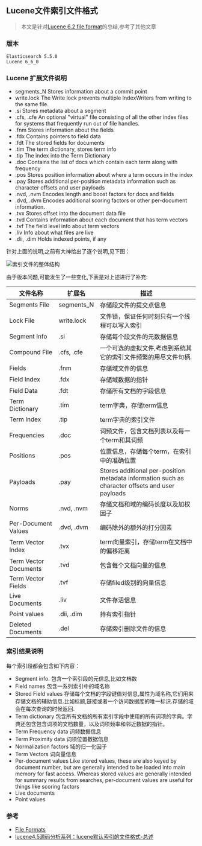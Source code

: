 ## Lucene文件索引文件格式

> 本文是针对[Lucene 6.2 file format](https://lucene.apache.org/core/6_6_0/core/org/apache/lucene/codecs/lucene62/package-summary.html#package.description)的总结,参考了其他文章

### 版本

    Elasticsearch 5.5.0
    Lucene 6_6_0


### Lucene 扩展文件说明

- segments_N  Stores information about a commit point
- write.lock  The Write lock prevents multiple IndexWriters from writing to the same file.
- .si Stores metadata about a segment
- .cfs, .cfe An optional "virtual" file consisting of all the other index files for systems that frequently run out of file handles.
- .fnm Stores information about the fields
- .fdx Contains pointers to field data
- .fdt The stored fields for documents
- .tim The term dictionary, stores term info
- .tip The index into the Term Dictionary
- .doc Contains the list of docs which contain each term along with frequency
- .pos Stores position information about where a term occurs in the index
- .pay Stores additional per-position metadata information such as character offsets and user payloads
- .nvd, .nvm Encodes length and boost factors for docs and fields
- .dvd, .dvm Encodes additional scoring factors or other per-document information.
- .tvx Stores offset into the document data file
- .tvd Contains information about each document that has term vectors
- .tvf The field level info about term vectors
- .liv Info about what files are live
- .dii, .dim Holds indexed points, if any

针对上面的说明,之前有大神给出了逐个说明,见下图：

![索引文件的整体结构](http://img.blog.csdn.net/20131015081355671?watermark/2/text/aHR0cDovL2Jsb2cuY3Nkbi5uZXQvbGl3ZWlzbmFrZQ==/font/5a6L5L2T/fontsize/400/fill/I0JBQkFCMA==/dissolve/70/gravity/SouthEast)

由于版本问题,可能发生了一些变化,下表是对上述进行了补充:

| 文件名称|扩展名|描述|
| -|-|-|
| Segments File|segments_N|存储段文件的提交点信息|
| Lock File|write.lock|文件锁，保证任何时刻只有一个线程可以写入索引|
| Segment Info|.si|存储每个段文件的元数据信息|
| Compound File|.cfs, .cfe|一个可选的虚拟文件,考虑到系统其它的索引文件频繁的用尽文件句柄.|
| Fields|.fnm|存储域文件的信息|
| Field Index|.fdx|存储域数据的指针|
| Field Data|.fdt|存储所有文档的字段信息|
| Term Dictionary|.tim|term字典，存储term信息|
| Term Index|.tip|term字典的索引文件|
| Frequencies|.doc|词频文件，包含文档列表以及每一个term和其词频|
| Positions|.pos|位置信息，存储每个term，在索引中的准确位置|
| Payloads|.pay|Stores additional per-position metadata information such as character offsets and user payloads|
| Norms|.nvd, .nvm|存储文档和域的编码长度以及加权因子|
| Per-Document Values|.dvd, .dvm|编码除外的额外的打分因素|
| Term Vector Index|.tvx|term向量索引，存储term在文档中的偏移距离|
| Term Vector Documents|.tvd|包含每个文档向量的信息|
| Term Vector Fields|.tvf|存储filed级别的向量信息|
| Live Documents|.liv|文件存活信息|
| Point values|.dii, .dim|持有索引指针|
| Deleted Documents|.del|存储索引删除文件的信息|


### 索引结果说明

每个索引段都会包含如下内容：

- Segment info.  包含一个索引段的元信息,比如文档数
- Field names   包含一系列索引中的域名称
- Stored Field values   存储每个文档的字段键值对信息,属性为域名称,它们用来存储文档的辅助信息.比如标题,链接或者一个访问数据库的唯一标识.存储的域会在每次查询的时候返回.
- Term dictionary  包含所有文档的所有索引字段中使用的所有词项的字典。字典还包含包含词项的文档数量，以及词项频率和邻近数据的指针。
- Term Frequency data  词频数据信息
- Term Proximity data  词项位置数据信息
- Normalization factors 域的归一化因子
- Term Vectors  词向量信息
- Per-document values Like stored values, these are also keyed by document number, but are generally intended to be loaded into main memory for fast access. Whereas stored values are generally intended for summary results from searches, per-document values are useful for things like scoring factors
- Live documents
- Point values

### 参考

 - [File Formats](https://lucene.apache.org/core/6_6_0/core/org/apache/lucene/codecs/lucene62/package-summary.html#package.description)
 - [ lucene4.5源码分析系列：lucene默认索引的文件格式-总述](http://blog.csdn.net/liweisnake/article/details/10956645)